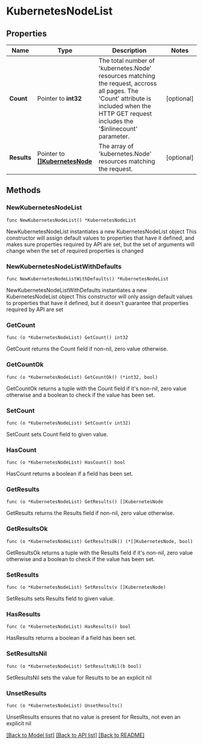 # KubernetesNodeList

## Properties

Name | Type | Description | Notes
------------ | ------------- | ------------- | -------------
**Count** | Pointer to **int32** | The total number of &#39;kubernetes.Node&#39; resources matching the request, accross all pages. The &#39;Count&#39; attribute is included when the HTTP GET request includes the &#39;$inlinecount&#39; parameter. | [optional] 
**Results** | Pointer to [**[]KubernetesNode**](kubernetes.Node.md) | The array of &#39;kubernetes.Node&#39; resources matching the request. | [optional] 

## Methods

### NewKubernetesNodeList

`func NewKubernetesNodeList() *KubernetesNodeList`

NewKubernetesNodeList instantiates a new KubernetesNodeList object
This constructor will assign default values to properties that have it defined,
and makes sure properties required by API are set, but the set of arguments
will change when the set of required properties is changed

### NewKubernetesNodeListWithDefaults

`func NewKubernetesNodeListWithDefaults() *KubernetesNodeList`

NewKubernetesNodeListWithDefaults instantiates a new KubernetesNodeList object
This constructor will only assign default values to properties that have it defined,
but it doesn't guarantee that properties required by API are set

### GetCount

`func (o *KubernetesNodeList) GetCount() int32`

GetCount returns the Count field if non-nil, zero value otherwise.

### GetCountOk

`func (o *KubernetesNodeList) GetCountOk() (*int32, bool)`

GetCountOk returns a tuple with the Count field if it's non-nil, zero value otherwise
and a boolean to check if the value has been set.

### SetCount

`func (o *KubernetesNodeList) SetCount(v int32)`

SetCount sets Count field to given value.

### HasCount

`func (o *KubernetesNodeList) HasCount() bool`

HasCount returns a boolean if a field has been set.

### GetResults

`func (o *KubernetesNodeList) GetResults() []KubernetesNode`

GetResults returns the Results field if non-nil, zero value otherwise.

### GetResultsOk

`func (o *KubernetesNodeList) GetResultsOk() (*[]KubernetesNode, bool)`

GetResultsOk returns a tuple with the Results field if it's non-nil, zero value otherwise
and a boolean to check if the value has been set.

### SetResults

`func (o *KubernetesNodeList) SetResults(v []KubernetesNode)`

SetResults sets Results field to given value.

### HasResults

`func (o *KubernetesNodeList) HasResults() bool`

HasResults returns a boolean if a field has been set.

### SetResultsNil

`func (o *KubernetesNodeList) SetResultsNil(b bool)`

 SetResultsNil sets the value for Results to be an explicit nil

### UnsetResults
`func (o *KubernetesNodeList) UnsetResults()`

UnsetResults ensures that no value is present for Results, not even an explicit nil

[[Back to Model list]](../README.md#documentation-for-models) [[Back to API list]](../README.md#documentation-for-api-endpoints) [[Back to README]](../README.md)


